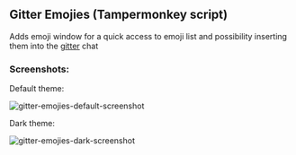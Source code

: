 ## Gitter Emojies (Tampermonkey script)

Adds emoji window for a quick access to emoji list and possibility inserting them into the [gitter](https://gitter.im/) chat

### Screenshots:

Default theme:

![gitter-emojies-default-screenshot](http://iprogrammer.pro/main/img-other/gitter-emojies-default-screenshot.jpg)

Dark theme:

![gitter-emojies-dark-screenshot](http://iprogrammer.pro/main/img-other/gitter-emojies-dark-screenshot.jpg)
